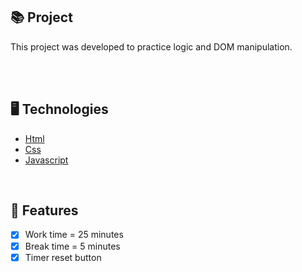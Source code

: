 ## 📚 Project
<p>This project was developed to practice logic and DOM manipulation.</p>

<br><br>

## 🖥 Technologies
  * [Html](https://www.w3schools.com/html/)
  * [Css](https://www.w3schools.com/css/)
  * [Javascript](https://www.javascripttutorial.net/)

<br>

## 🧾 Features
- [x] Work time = 25 minutes
- [x] Break time = 5 minutes
- [x] Timer reset button
